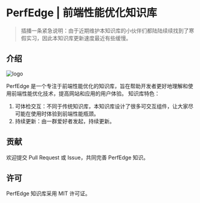 # PerfEdge | 前端性能优化知识库

> 插播一条紧急说明：由于近期维护本知识库的小伙伴们都陆陆续续找到了寒假实习，因此本知识库更新速度最近有些缓慢。

## 介绍

![logo](public/logo.png)

PerfEdge 是一个专注于前端性能优化的知识库，旨在帮助开发者更好地理解和使用前端性能优化技术，提高网站和应用的用户体验。
知识库特色：

1. 可体检交互：不同于传统知识库，本知识库设计了很多可交互组件，让大家尽可能在使用时体验到前端性能瓶颈。
2. 持续更新：由一群爱好者发起，持续更新。

## 贡献

欢迎提交 Pull Request 或 Issue，共同完善 PerfEdge 知识。

## 许可

PerfEdge 知识库采用 MIT 许可证。

